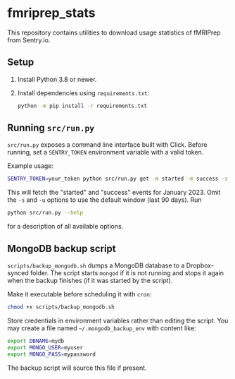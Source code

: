 # fmriprep_stats

This repository contains utilities to download usage statistics of fMRIPrep from Sentry.io.

## Setup

1. Install Python 3.8 or newer.
2. Install dependencies using `requirements.txt`:

   ```bash
   python -m pip install -r requirements.txt
   ```

## Running `src/run.py`

`src/run.py` exposes a command line interface built with Click. Before running,
set a `SENTRY_TOKEN` environment variable with a valid token.

Example usage:

```bash
SENTRY_TOKEN=your_token python src/run.py get -m started -m success -s 2023-01-01 -u 2023-01-31
```

This will fetch the "started" and "success" events for January 2023. Omit the
`-s` and `-u` options to use the default window (last 90 days). Run

```bash
python src/run.py --help
```

for a description of all available options.

## MongoDB backup script

`scripts/backup_mongodb.sh` dumps a MongoDB database to a Dropbox-synced
folder. The script starts `mongod` if it is not running and stops it again
when the backup finishes (if it was started by the script).

Make it executable before scheduling it with `cron`:

```bash
chmod +x scripts/backup_mongodb.sh
```

Store credentials in environment variables rather than editing the script.
You may create a file named `~/.mongodb_backup_env` with content like:

```bash
export DBNAME=mydb
export MONGO_USER=myuser
export MONGO_PASS=mypassword
```

The backup script will source this file if present.

